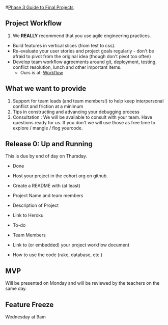 #[Phase 3 Guide to Final Projects](https://github.com/fence-lizards-2014/phase-3-guide/tree/master/final-project-directions)

## Project Workflow

1. We **REALLY** recommend that you use agile engineering practices.
  * Build features in vertical slices (from test to css).
  * Re-evaluate your user stories and project goals regularly - don't be afraid to pivot from the original idea (though don't pivot too often)
  * Develop team workflow agreements around git, deployment, testing, conflict resolution, lunch and other important items.
  	+ Ours is at: [Workflow](/workflow.md)


## What we want to provide

1.  Support for team leads (and team members!) to help keep interpersonal
conflict and friction at a minimum
1.  Tips in constructing and advancing your debugging process
1. Consultation :  We will be available to consult with your team.  Have questions ready for us. If you don't we will use those as free time to explore / mangle / flog yourcode.

## Release 0: Up and Running

This is due by end of day on Thursday.

* Done
 * Host your project in the cohort org on github.
 * Create a README with (at least)
  * Project Name and team members
  * Description of Project
  * Link to Heroku

* To-do
 * Team Members
 * Link to (or embedded) your project workflow document
 * How to use the code (rake, database, etc.)
 
## MVP

Will be presented on Monday and will be reviewed by the teachers on the same
day.

## Feature Freeze

Wednesday at 9am
